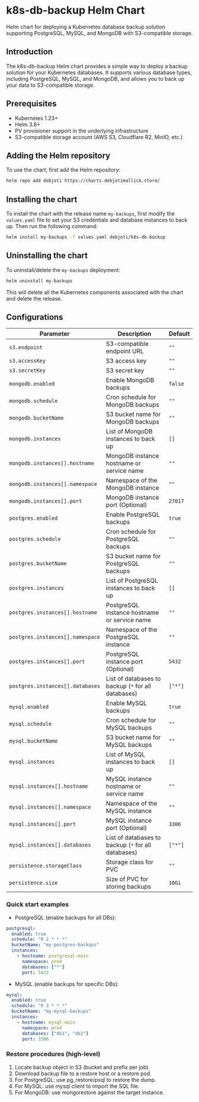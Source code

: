 # k8s-db-backup Helm Chart

Helm chart for deploying a Kubernetes database backup solution supporting PostgreSQL, MySQL, and MongoDB with S3-compatible storage.

## Introduction

The k8s-db-backup Helm chart provides a simple way to deploy a backup solution for your Kubernetes databases. It supports various database types, including PostgreSQL, MySQL, and MongoDB, and allows you to back up your data to S3-compatible storage.

## Prerequisites
- Kubernetes 1.23+
- Helm 3.8+ 
- PV provisioner support in the underlying infrastructure
- S3-compatible storage account (AWS S3, Cloudflare R2, MinIO, etc.)

## Adding the Helm repository
To use the chart, first add the Helm repository:
```sh
helm repo add debjoti https://charts.debjotimallick.store/
```

## Installing the chart
To install the chart with the release name `my-backups`, first modify the `values.yaml` file to set your S3 credentials and database instances to back up. Then run the following command:

```sh
helm install my-backups -f values.yaml debjoti/k8s-db-backup
```

## Uninstalling the chart
To uninstall/delete the `my-backups` deployment:
```sh
helm uninstall my-backups
```
This will delete all the Kubernetes components associated with the chart and delete the release.

## Configurations

| Parameter                        | Description                                         | Default |
| -------------------------------- | --------------------------------------------------- | ------- |
| `s3.endpoint`                    | S3-compatible endpoint URL                          | `""`    |
| `s3.accessKey`                   | S3 access key                                       | `""`    |
| `s3.secretKey`                   | S3 secret key                                       | `""`    |
| `mongodb.enabled`                | Enable MongoDB backups                              | `false` |
| `mongodb.schedule`               | Cron schedule for MongoDB backups                   | `""`    |
| `mongodb.bucketName`             | S3 bucket name for MongoDB backups                  | `""`    |
| `mongodb.instances`              | List of MongoDB instances to back up                | `[]`    |
| `mongodb.instances[].hostname`   | MongoDB instance hostname or service name           | `""`    |
| `mongodb.instances[].namespace`  | Namespace of the MongoDB instance                   | `""`    |
| `mongodb.instances[].port`       | MongoDB instance port (Optional)                    | `27017` |
| `postgres.enabled`               | Enable PostgreSQL backups                           | `true`  |
| `postgres.schedule`              | Cron schedule for PostgreSQL backups                | `""`    |
| `postgres.bucketName`            | S3 bucket name for PostgreSQL backups               | `""`    |
| `postgres.instances`             | List of PostgreSQL instances to back up             | `[]`    |
| `postgres.instances[].hostname`  | PostgreSQL instance hostname or service name        | `""`    |
| `postgres.instances[].namespace` | Namespace of the PostgreSQL instance                | `""`    |
| `postgres.instances[].port`      | PostgreSQL instance port (Optional)                 | `5432`  |
| `postgres.instances[].databases` | List of databases to backup (`*` for all databases) | `["*"]` |
| `mysql.enabled`                  | Enable MySQL backups                                | `true`  |
| `mysql.schedule`                 | Cron schedule for MySQL backups                     | `""`    |
| `mysql.bucketName`               | S3 bucket name for MySQL backups                    | `""`    |
| `mysql.instances`                | List of MySQL instances to back up                  | `[]`    |
| `mysql.instances[].hostname`     | MySQL instance hostname or service name             | `""`    |
| `mysql.instances[].namespace`    | Namespace of the MySQL instance                     | `""`    |
| `mysql.instances[].port`         | MySQL instance port (Optional)                      | `3306`  |
| `mysql.instances[].databases`    | List of databases to backup (`*` for all databases) | `["*"]` |
| `persistence.storageClass`       | Storage class for PVC                               | `""`    |
| `persistence.size`               | Size of PVC for storing backups                     | `10Gi`  |

### Quick start examples
- PostgreSQL (enable backups for all DBs):
```yaml
postgresql:
  enabled: true
  schedule: "0 2 * * *"
  bucketName: "my-postgres-backups"
  instances:
    - hostname: postgresql-main
      namespace: prod
      databases: ["*"]
      port: 5432
```

- MySQL (enable backups for specific DBs):
```yaml
mysql:
  enabled: true
  schedule: "0 3 * * *"
  bucketName: "my-mysql-backups"
  instances:
    - hostname: mysql-main
      namespace: prod
      databases: ["db1", "db2"]
      port: 3306
```

### Restore procedures (high-level)
1. Locate backup object in S3 (bucket and prefix per job).
2. Download backup file to a restore host or a restore pod.
3. For PostgreSQL: use pg_restore/psql to restore the dump.
4. For MySQL: use mysql client to import the SQL file.
5. For MongoDB: use mongorestore against the target instance.